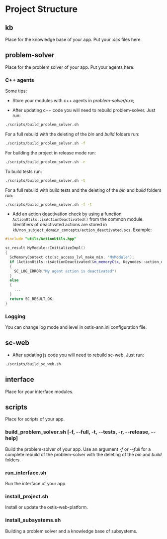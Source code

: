 # Project Structure

## kb

Place for the knowledge base of your app. Put your *.scs* files here.

## problem-solver

Place for the problem solver of your app. Put your agents here.

### C++ agents

Some tips:

- Store your modules with c++ agents in *problem-solver/cxx*;

- After updating c++ code you will need to rebuild problem-solver. Just run:

```sh
./scripts/build_problem_solver.sh
```

For a full rebuild with the deleting of the *bin* and *build* folders run:

```sh
./scripts/build_problem_solver.sh -f
```

For building the project in release mode run:

```sh
./scripts/build_problem_solver.sh -r
```

To build tests run:

```sh
./scripts/build_problem_solver.sh -t
```

For a full rebuild with build tests and the deleting of the *bin* and *build* folders run:

```sh
./scripts/build_problem_solver.sh -f -t
```

- Add an action deactivation check by using a function `ActionUtils::isActionDeactivated()` from the common module. Identifiers of deactivated actions are stored in `kb/non_subject_domain_concepts/action_deactivated.scs`. Example:

```cpp
#include "utils/ActionUtils.hpp"

sc_result MyModule::InitializeImpl()
{
  ScMemoryContext ctx(sc_access_lvl_make_min, "MyModule");
  if (ActionUtils::isActionDeactivated(&m_memoryCtx, Keynodes::action_of_my_agent))
  {
    SC_LOG_ERROR("My agent action is deactivated")
  }
  else
  {
    ...
  }
  return SC_RESULT_OK;
}
```

### Logging

You can change log mode and level in ostis-ann.ini configuration file.

## sc-web

- After updating js code you will need to rebuild sc-web. Just run:

```sh
./scripts/build_sc_web.sh
```

## interface

Place for your interface modules.

## scripts

Place for scripts of your app.

### build_problem_solver.sh [-f, --full, -t, --tests, -r, --release, --help]

Build the problem-solver of your app. Use an argument *-f* or *--full* for a complete rebuild of the problem-solver with the deleting of the *bin* and *build* folders.

### run_interface.sh

Run the interface of your app.

### install_project.sh

Install or update the ostis-web-platform.

### install_subsystems.sh

Building a problem solver and a knowledge base of subsystems.
